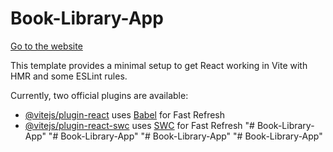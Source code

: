 # Book-Library-App
[Go to the website](https://my-book-library1.netlify.app)

This template provides a minimal setup to get React working in Vite with HMR and some ESLint rules.

Currently, two official plugins are available:

- [@vitejs/plugin-react](https://github.com/vitejs/vite-plugin-react/blob/main/packages/plugin-react/README.md) uses [Babel](https://babeljs.io/) for Fast Refresh
- [@vitejs/plugin-react-swc](https://github.com/vitejs/vite-plugin-react-swc) uses [SWC](https://swc.rs/) for Fast Refresh
"# Book-Library-App" 
"# Book-Library-App" 
"# Book-Library-App" 
"# Book-Library-App" 
